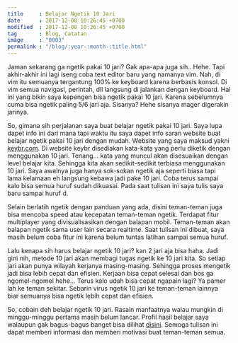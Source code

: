 ```yaml
---
title     : Belajar Ngetik 10 Jari
date      : 2017-12-08 10:26:45 +0700
modified  : 2017-12-08 10:26:45 +0700
tag       : Blog, Catatan 
image     : "0003"
permalink : "/blog/:year-:month-:title.html"
---
```


Jaman sekarang ga ngetik pakai 10 jari? Gak apa-apa juga sih.. Hehe. Tapi akhir-akhir ini lagi iseng coba text editor baru<!--more--> yang namanya vim. Nah, di vim itu semuanya tergantung 100% ke keyboard karena berbasis konsol. Di vim semua navigasi, perintah, dll langsung di jalankan dengan keyboard. Hal ini yang bikin saya kepengen bisa ngetik pakai 10 jari. Karena sebelumnya cuma bisa ngetik paling 5/6 jari aja. Sisanya? Hehe sisanya mager digerakin jarinya.

So, gimana sih perjalanan saya buat belajar ngetik pakai 10 jari. Saya lupa dapet info ini dari mana tapi waktu itu saya dapet info saran website buat belajar ngetik pakai 10 jari dengan mudah. Website yang saya maksud yakni [keybr.com](http://keybr.com). Di website keybr disediakan kata-kata yang perlu diketik dengan menggunakan 10 jari. Tenang... kata yang muncul akan disesuaikan dengan level belajar kita. Sehingga kita akan sedikit-sedikit terbiasa menggunakan 10 jari. Saya awalnya juga hanya sok-sokan ngetik aja seperti biasa tapi lama kelamaan eh langsung kebawa jadi pake 10 jari. Coba terus sampai kalo bisa semua huruf sudah dikuasai. Pada saat tulisan ini saya tulis saya baru sampai huruf d.

Selain berlatih ngetik dengan panduan yang ada, disini teman-teman juga bisa mencoba speed atau kecepatan teman-teman ngetik. Terdapat fitur multiplayer yang divisualisasikan dengan balapan mobil. Teman-teman akan balapan ngetik sama user lain secara realtime. Saat tulisan ini dibuat, saya masih belum coba fitur ini karena belum tuntas latihan sampai semua huruf. 

Lalu kenapa sih harus belajar ngetik 10 jari? kan 2 jari aja bisa haha. Jadi gini nih, metode 10 jari akan membagi tugas ngetik ke 10 jari kita. So setiap jari akan punya wilayah kerjanya masing-masing. Sehingga proses mengetik jadi bisa lebih cepat dan efisien. Kerjaan bisa cepat selesai dan bos ga ngomel-ngomel hehe... Terus kalo udah bisa cepat ngapain lagi? Ya pamer lah ke teman sekitar. Sebarin virus ngetik 10 jari ke teman-teman lainnya biar semuanya bisa ngetik lebih cepat dan efisien.

So, cobain deh belajar ngetik 10 jari. Rasain manfaatnya walau mungkin di minggu-minggu pertama masih belum lancar. Profil hasil belajar saya walaupun gak bagus-bagus banget bisa dilihat [disini](https://www.keybr.com/profile/v1uwt1c). Semoga tulisan ini dapat memberi informasi dan memberi motivasi buat teman-teman semua.
